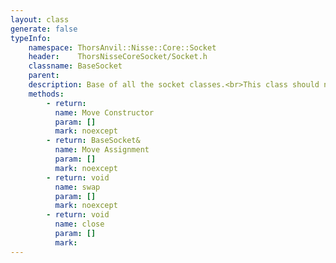 ```yaml
---
layout: class
generate: false
typeInfo:
    namespace: ThorsAnvil::Nisse::Core::Socket
    header:    ThorsNisseCoreSocket/Socket.h
    classname: BaseSocket
    parent:
    description: Base of all the socket classes.<br>This class should not be directly created.<br>All socket classes are movable but not copyable.
    methods:
        - return:
          name: Move Constructor
          param: []
          mark: noexcept
        - return: BaseSocket&
          name: Move Assignment
          param: []
          mark: noexcept
        - return: void
          name: swap
          param: []
          mark: noexcept
        - return: void
          name: close
          param: []
          mark:
---
```


